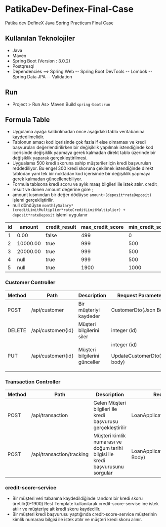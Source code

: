 # PatikaDev-Definex-Final-Case
Patika dev DefineX Java Spring Practicum Final Case

## Kullanılan Teknolojiler
* Java
* Maven
* Spring Boot (Version : 3.0.2)
* Postqresql
* Dependencies
==> Spring Web
-- Spring Boot DevTools
-- Lombok
-- Spring Data JPA
-- Validation

## Run
- Project > Run As> Maven Build  ``spring-boot:run``

## Formula Table
* Uygulama ayağa kaldırılmadan önce aşağıdaki tablo veritabanına kaydedilmelidir.
* Tablonun amacı kod içerisinde çok fazla if else olmaması ve 
kredi başvuruları değerlendirilirken bir değişiklik yapılmak istendiğinde kod 
içerisinde değişiklik yapmaya gerek kalmadan direkt tablo üzerinde bir değişiklik yaparak
gerçekleştirilmesi.
* Uygualama 500 kredi skoruna sahip müşteriler için kredi başvuruları reddediliyor.
Bu engel 300 kredi skoruna çekilmek  istendiğinde direkt tablodan yani tek bir noktadan 
kod içerisinde bir değişiklik yapmaya gerek kalmadan güncellenebiliyor.
* Formula tablsona kredi scoru ve aylık maaş bilgileri ile istek atılır.
credit_ result ve donen amount değerine göre ;
* amount kısmından bir değer dödüyse  ``amount+(deposit*rateDeposit)`` işlemi gerçekliştirilir.
* null döndüyse ``monthlySalary*(creditLimitMultiplier*rateCreditLimitMultiplier) + deposit*rateDeposit`` işlemi uygulanır

id  | amount | credit_result | max_credit_score | min_credit_score | max_monthly_salary | min_monthly_salary | rate_credit_limit_multiplier | rate_deposit
---------|----------|--------------|----------|--------------|--------------|-------------|------------|-----------
1     | 0.00     | false | 499 | 0   | 1000000.00 | 0.00    | 0   | 0
2     | 10000.00 | true | 999  | 500 | 5000.00    | 0.00    | 0   | 0.1
3     | 20000.00 | true | 999  | 500 | 10000.00   | 5001.00 | 0   | 0.2
4     | null     | true | 999  | 500 | 1000000.00 | 10001.00 | 0.5 | 0.25
5     | null     | true | 1900 | 1000 | 1000000.00 | 0.00   | 1   | 0.5

### Customer Controller

Method   |   Path   |   Description|Request Parameters
---------|----------|--------------|----------
POST     |/api/customer | Bir müşteriyi kaydeder| CustomerDto(Json Body)
DELETE   |/api/customer/{id}|Müşteri bilgilerini siler|integer (id)
PUT      |/api/customer/{id}| Müşteri bilgilerini günceller|integer (id) <p/> UpdateCustomerDto(Json body)

### Transaction Controller

Method   |   Path   |   Description|Request Parameters
---------|----------|--------------|----------
POST     |/api/transaction | Gelen Müşteri bilgileri ile kredi başvurusu gerçekleştirilir |LoanApplicationRequest(Json Body)
POST     |/api/transaction/tracking | Müşteri kimlik numarası ve doğum tarihi bilgisi ile kredi başvurusunu sorgular | LoanApplicationTranckingRequest(Json Body)

### credit-score-service
* Bir müşteri veri tabanına kaydedildiğinde random bir kredi skoru üretilir(0-1900) Rest Template kullanılarak credit-score-servise ine 
istek atılır ve müşteriye ait kredi skoru kaydedilir.
* Bir müşteri kredi başvurusu yaptığında credit-score-service müşterinin kimlik numarası bilgisi ile istek atılır ve müşteri kredi skoru alınır.
